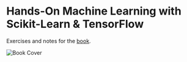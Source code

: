 # Hands-On Machine Learning with Scikit-Learn & TensorFlow

Exercises and notes for the [book](http://shop.oreilly.com/product/0636920052289.do).

![Book Cover](https://covers.oreillystatic.com/images/0636920052289/lrg.jpg)

